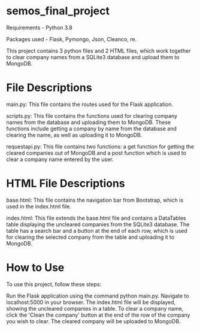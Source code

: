 # semos_final_project
Requirements - Python 3.8

Packages used - Flask, Pymongo, Json, Cleanco, re.

This project contains 3 python files and 2 HTML files, which work together to clear company names from a SQLite3 database and upload them to MongoDB.

# File Descriptions

main.py: This file contains the routes used for the Flask application.

scripts.py: This file contains the functions used for clearing company names from the database and uploading them to MongoDB. These functions include getting a company by name from the database and clearing the name, as well as uploading it to MongoDB.

requestapi.py: This file contains two functions: a get function for getting the cleared companies out of MongoDB and a post function which is used to clear a company name entered by the user.

# HTML File Descriptions

base.html: This file contains the navigation bar from Bootstrap, which is used in the index.html file.

index.html: This file extends the base.html file and contains a DataTables table displaying the uncleared companies from the SQLite3 database. 
The table has a search bar and a button at the end of each row,
which is used for clearing the selected company from the table and uploading it to MongoDB.


# How to Use
To use this project, follow these steps:

Run the Flask application using the command python main.py.
Navigate to localhost:5000 in your browser.
The index.html file will be displayed, showing the uncleared companies in a table.
To clear a company name, click the 'Clean the company' button at the end of the row of the company you wish to clear.
The cleared company will be uploaded to MongoDB.